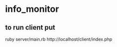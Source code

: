 info_monitor
================================
to run client put
-------------------------
ruby server/main.rb http://localhost/client/index.php
